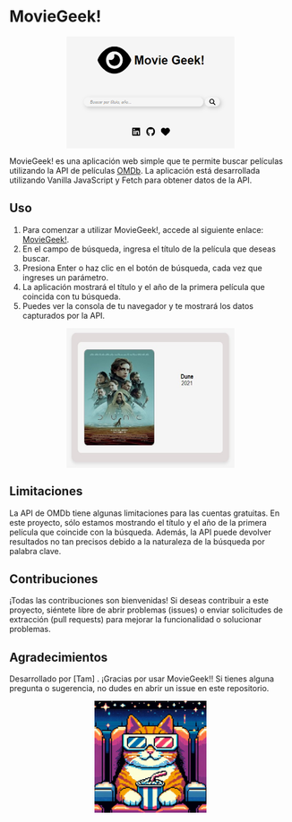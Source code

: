 # MovieGeek!

<p align="center">
<img src="Img/uno.png" alt="app" width="300" height="200" style="display: block; margin: auto;">
</p>

MovieGeek! es una aplicación web simple que te permite buscar películas utilizando la API de películas [OMDb](https://www.omdbapi.com/). La aplicación está desarrollada utilizando Vanilla JavaScript y Fetch para obtener datos de la API.

## Uso

1. Para comenzar a utilizar MovieGeek!, accede al siguiente enlace: [MovieGeek!](https://tamaracontreras.github.io/DEV012-movie-challenge/).
3. En el campo de búsqueda, ingresa el título de la película que deseas buscar.
4. Presiona Enter o haz clic en el botón de búsqueda, cada vez que ingreses un parámetro.
5. La aplicación mostrará el título y el año de la primera película que coincida con tu búsqueda.
6. Puedes ver la consola de tu navegador y te mostrará los datos capturados por la API.

<p align="center">
<img src="Img/dune.jpg" alt="app" width="300" height="250" style="display: block; margin: auto;">
</p>




## Limitaciones
La API de OMDb tiene algunas limitaciones para las cuentas gratuitas. En este proyecto, sólo estamos mostrando el título y el año de la primera película que coincide con la búsqueda. Además, la API puede devolver resultados no tan precisos debido a la naturaleza de la búsqueda por palabra clave.

## Contribuciones
¡Todas las contribuciones son bienvenidas! Si deseas contribuir a este proyecto, siéntete libre de abrir problemas (issues) o enviar solicitudes de extracción (pull requests) para mejorar la funcionalidad o solucionar problemas.

## Agradecimientos
Desarrollado por [Tam] .
¡Gracias por usar MovieGeek!! Si tienes alguna pregunta o sugerencia, no dudes en abrir un issue en este repositorio.

<p align="center">
<img src="Img/movie.jpeg" alt="app" width="200" height="200" style="display: block; margin: auto;">
</p>
